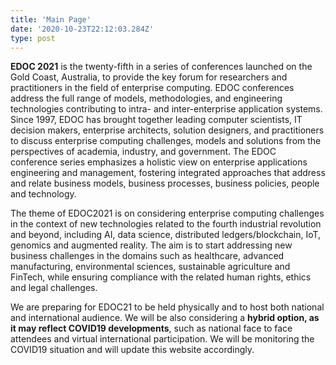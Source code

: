 ```yaml
---
title: 'Main Page'
date: '2020-10-23T22:12:03.284Z'
type: post
---
```


**EDOC 2021** is the twenty-fifth in a series of conferences launched on the Gold Coast, Australia, to provide the key forum for researchers and practitioners in the field of enterprise computing. EDOC conferences address the full range of models, methodologies, and engineering technologies contributing to intra- and inter-enterprise application systems. Since 1997, EDOC has brought together leading computer scientists, IT decision makers, enterprise architects, solution designers, and practitioners to discuss enterprise computing challenges, models and solutions from the perspectives of academia, industry, and government. The EDOC conference series emphasizes a holistic view on enterprise applications engineering and management, fostering integrated approaches that address and relate business models, business processes, business policies, people and technology.

The theme of EDOC2021 is on considering enterprise computing challenges in the context of new technologies related to the fourth industrial revolution and beyond, including AI, data science, distributed ledgers/blockchain, IoT, genomics and augmented reality. The aim is to start addressing new business challenges in the domains such as healthcare, advanced manufacturing, environmental sciences, sustainable agriculture and FinTech, while ensuring compliance with the related human rights, ethics and legal challenges.

We are preparing for EDOC21 to be held physically and to host both national and international audience. We will be also considering a **hybrid option, as it may reflect COVID19 developments**, such as national face to face attendees and virtual international participation. We will be monitoring the COVID19 situation and will update this website accordingly.
